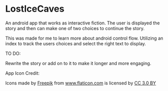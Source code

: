 # LostIceCaves
An android app that works as interactive fiction. The user is displayed the story and then can make one of two choices to continue the story.


This was made for me to learn more about android control flow. Utilizing an index to track the users choices and select the right text to display.


TO DO:


Rewrite the story or add on to it to make it longer and more engaging.




App Icon Credit:


<div>Icons made by <a href="https://www.freepik.com/" title="Freepik">Freepik</a> from <a href="https://www.flaticon.com/" 			    title="Flaticon">www.flaticon.com</a> is licensed by <a href="http://creativecommons.org/licenses/by/3.0/" 			    title="Creative Commons BY 3.0" target="_blank">CC 3.0 BY</a></div>
